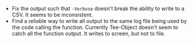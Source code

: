- Fix the output such that `-Verbose` doesn't break the ability to write to a CSV. It seems to be inconsistent.
- Find a reliable way to write all output to the same log file being used by the code calling the function. Currently Tee-Object doesn't seem to catch all the function output. It writes to screen, but not to file.
